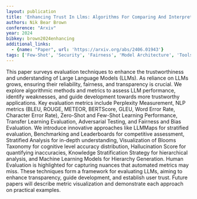 ```yaml
---
layout: publication
title: 'Enhancing Trust In Llms: Algorithms For Comparing And Interpreting Llms'
authors: Nik Bear Brown
conference: "Arxiv"
year: 2024
bibkey: brown2024enhancing
additional_links:
  - {name: "Paper", url: 'https://arxiv.org/abs/2406.01943'}
tags: ['Few-Shot', 'Security', 'Fairness', 'Model Architecture', 'Tools', 'Applications', 'Fine-Tuning', 'BERT', 'Survey Paper', 'Bias Mitigation', 'Ethics and Bias', 'Interpretability']
---
```

This paper surveys evaluation techniques to enhance the trustworthiness and
understanding of Large Language Models (LLMs). As reliance on LLMs grows,
ensuring their reliability, fairness, and transparency is crucial. We explore
algorithmic methods and metrics to assess LLM performance, identify weaknesses,
and guide development towards more trustworthy applications. Key evaluation
metrics include Perplexity Measurement, NLP metrics (BLEU, ROUGE, METEOR,
BERTScore, GLEU, Word Error Rate, Character Error Rate), Zero-Shot and Few-Shot
Learning Performance, Transfer Learning Evaluation, Adversarial Testing, and
Fairness and Bias Evaluation. We introduce innovative approaches like LLMMaps
for stratified evaluation, Benchmarking and Leaderboards for competitive
assessment, Stratified Analysis for in-depth understanding, Visualization of
Blooms Taxonomy for cognitive level accuracy distribution, Hallucination Score
for quantifying inaccuracies, Knowledge Stratification Strategy for
hierarchical analysis, and Machine Learning Models for Hierarchy Generation.
Human Evaluation is highlighted for capturing nuances that automated metrics
may miss. These techniques form a framework for evaluating LLMs, aiming to
enhance transparency, guide development, and establish user trust. Future
papers will describe metric visualization and demonstrate each approach on
practical examples.
